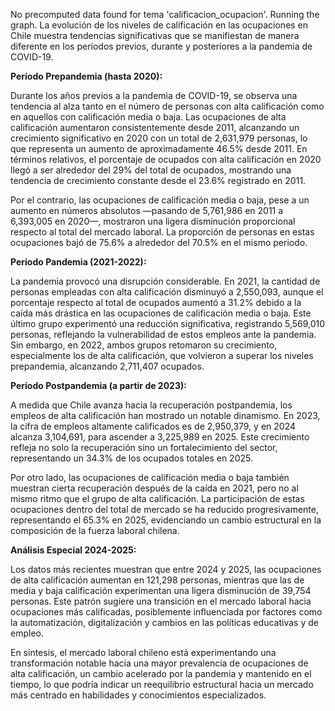 No precomputed data found for tema 'calificacion_ocupacion'. Running the graph.
La evolución de los niveles de calificación en las ocupaciones en Chile muestra tendencias significativas que se manifiestan de manera diferente en los períodos previos, durante y posteriores a la pandemia de COVID-19.

**Período Prepandemia (hasta 2020):**

Durante los años previos a la pandemia de COVID-19, se observa una tendencia al alza tanto en el número de personas con alta calificación como en aquellos con calificación media o baja. Las ocupaciones de alta calificación aumentaron consistentemente desde 2011, alcanzando un crecimiento significativo en 2020 con un total de 2,631,979 personas, lo que representa un aumento de aproximadamente 46.5% desde 2011. En términos relativos, el porcentaje de ocupados con alta calificación en 2020 llegó a ser alrededor del 29% del total de ocupados, mostrando una tendencia de crecimiento constante desde el 23.6% registrado en 2011.

Por el contrario, las ocupaciones de calificación media o baja, pese a un aumento en números absolutos —pasando de 5,761,986 en 2011 a 6,393,005 en 2020—, mostraron una ligera disminución proporcional respecto al total del mercado laboral. La proporción de personas en estas ocupaciones bajó de 75.6% a alrededor del 70.5% en el mismo periodo.

**Período Pandemia (2021-2022):**

La pandemia provocó una disrupción considerable. En 2021, la cantidad de personas empleadas con alta calificación disminuyó a 2,550,093, aunque el porcentaje respecto al total de ocupados aumentó a 31.2% debido a la caída más drástica en las ocupaciones de calificación media o baja. Este último grupo experimentó una reducción significativa, registrando 5,569,010 personas, reflejando la vulnerabilidad de estos empleos ante la pandemia. Sin embargo, en 2022, ambos grupos retomaron su crecimiento, especialmente los de alta calificación, que volvieron a superar los niveles prepandemia, alcanzando 2,711,407 ocupados.

**Período Postpandemia (a partir de 2023):**

A medida que Chile avanza hacia la recuperación postpandemia, los empleos de alta calificación han mostrado un notable dinamismo. En 2023, la cifra de empleos altamente calificados es de 2,950,379, y en 2024 alcanza 3,104,691, para ascender a 3,225,989 en 2025. Este crecimiento refleja no solo la recuperación sino un fortalecimiento del sector, representando un 34.3% de los ocupados totales en 2025.

Por otro lado, las ocupaciones de calificación media o baja también muestran cierta recuperación después de la caída en 2021, pero no al mismo ritmo que el grupo de alta calificación. La participación de estas ocupaciones dentro del total de mercado se ha reducido progresivamente, representando el 65.3% en 2025, evidenciando un cambio estructural en la composición de la fuerza laboral chilena.

**Análisis Especial 2024-2025:**

Los datos más recientes muestran que entre 2024 y 2025, las ocupaciones de alta calificación aumentan en 121,298 personas, mientras que las de media y baja calificación experimentan una ligera disminución de 39,754 personas. Este patrón sugiere una transición en el mercado laboral hacia ocupaciones más calificadas, posiblemente influenciada por factores como la automatización, digitalización y cambios en las políticas educativas y de empleo.

En síntesis, el mercado laboral chileno está experimentando una transformación notable hacia una mayor prevalencia de ocupaciones de alta calificación, un cambio acelerado por la pandemia y mantenido en el tiempo, lo que podría indicar un reequilibrio estructural hacia un mercado más centrado en habilidades y conocimientos especializados.
